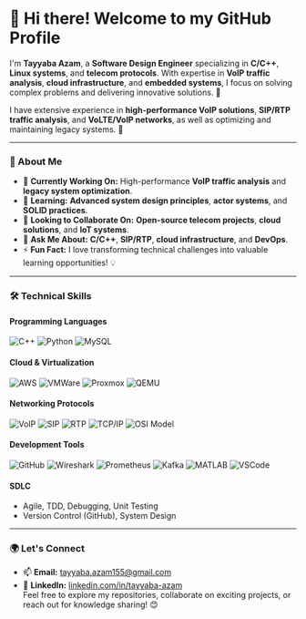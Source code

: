 # 👋 Hi there! Welcome to my GitHub Profile

I'm **Tayyaba Azam**, a **Software Design Engineer** specializing in **C/C++**, **Linux systems**, and **telecom protocols**. With expertise in **VoIP traffic analysis**, **cloud infrastructure**, and **embedded systems**, I focus on solving complex problems and delivering innovative solutions. 🚀

I have extensive experience in **high-performance VoIP solutions**, **SIP/RTP traffic analysis**, and **VoLTE/VoIP networks**, as well as optimizing and maintaining legacy systems. 🔧

---

### 🌟 About Me  
- 🔭 **Currently Working On:** High-performance **VoIP traffic analysis** and **legacy system optimization**.  
- 🌱 **Learning:** **Advanced system design principles**, **actor systems**, and **SOLID practices**.  
- 👯 **Looking to Collaborate On:** **Open-source telecom projects**, **cloud solutions**, and **IoT systems**.  
- 💬 **Ask Me About:** **C/C++**, **SIP/RTP**, **cloud infrastructure**, and **DevOps**.  
- ⚡ **Fun Fact:** I love transforming technical challenges into valuable learning opportunities! 💡

---

### 🛠️ Technical Skills  

#### **Programming Languages**  
![C++](https://img.shields.io/badge/-C++-00599C?style=flat-square&logo=c%2B%2B&logoColor=white) ![Python](https://img.shields.io/badge/-Python-3776AB?style=flat-square&logo=python&logoColor=white) ![MySQL](https://img.shields.io/badge/-MySQL-4479A1?style=flat-square&logo=mysql&logoColor=white)

#### **Cloud & Virtualization**  
![AWS](https://img.shields.io/badge/-AWS-232F3E?style=flat-square&logo=amazon-aws&logoColor=white) ![VMWare](https://img.shields.io/badge/-VMWare-607078?style=flat-square&logo=vmware&logoColor=white) ![Proxmox](https://img.shields.io/badge/-Proxmox-E57000?style=flat-square&logo=proxmox&logoColor=white) ![QEMU](https://img.shields.io/badge/-QEMU-FCC624?style=flat-square&logo=qemu&logoColor=black)

#### **Networking Protocols**  
![VoIP](https://img.shields.io/badge/-VoIP-blue?style=flat-square) ![SIP](https://img.shields.io/badge/-SIP-00599C?style=flat-square) ![RTP](https://img.shields.io/badge/-RTP-blue?style=flat-square) ![TCP/IP](https://img.shields.io/badge/-TCP/IP-000000?style=flat-square) ![OSI Model](https://img.shields.io/badge/-OSI_Model-00A6A6?style=flat-square)  

#### **Development Tools**  
![GitHub](https://img.shields.io/badge/-GitHub-181717?style=flat-square&logo=github&logoColor=white) ![Wireshark](https://img.shields.io/badge/-Wireshark-1679A7?style=flat-square&logo=wireshark&logoColor=white) ![Prometheus](https://img.shields.io/badge/-Prometheus-E6522C?style=flat-square&logo=prometheus&logoColor=white) ![Kafka](https://img.shields.io/badge/-Kafka-000000?style=flat-square&logo=apache-kafka&logoColor=white) ![MATLAB](https://img.shields.io/badge/-MATLAB-0076A8?style=flat-square&logo=matlab&logoColor=white) ![VSCode](https://img.shields.io/badge/-VSCode-007ACC?style=flat-square&logo=visualstudiocode&logoColor=white)

#### **SDLC**  
- Agile, TDD, Debugging, Unit Testing  
- Version Control (GitHub), System Design  
---
### 🌍 Let's Connect  
- 📫 **Email:** [tayyaba.azam155@gmail.com](mailto:tayyaba.azam155@gmail.com)  
- 💼 **LinkedIn:** [linkedin.com/in/tayyaba-azam](https://linkedin.com/in/tayyaba-azam)  
Feel free to explore my repositories, collaborate on exciting projects, or reach out for knowledge sharing! 😊
